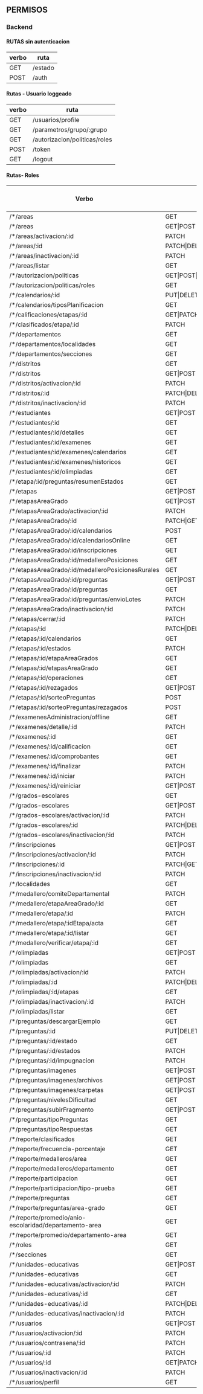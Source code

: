 ## PERMISOS
### Backend

#### RUTAS sin autenticacion
|verbo|ruta|
|-|-|
|GET|/estado|
|POST|/auth|

#### Rutas - Usuario loggeado
|verbo|ruta|
|-|-|
|GET|/usuarios/profile|
|GET|/parametros/grupo/:grupo|
|GET|/autorizacion/politicas/roles|
|POST|/token|
|GET|/logout|

#### Rutas- Roles

| **Verbo**                                              | **Ruta**                 | Super Admin | Administrador | Consulta | Comité Docente Carga | Comité Docente Verificador | Comité Departamental | Técnico Sie Departamental | Técnico Sie Distrito | Estudiante | Director |
| ------------------------------------------------------ | ------------------------ | ----------- | ------------- | -------- | -------------------- | -------------------------- | -------------------- | ------------------------- | -------------------- | ---------- | -------- |
| /*/areas                                               | GET                      |             | X             |          |                      |                            |                      |                           |                      |            |          |
| /*/areas                                               | GET\|POST                | X           |               |          |                      |                            |                      |                           |                      |            |          |
| /*/areas/activacion/:id                                | PATCH                    | X           |               |          |                      |                            |                      |                           |                      |            |          |
| /*/areas/:id                                           | PATCH\|DELETE            | X           |               |          |                      |                            |                      |                           |                      |            |          |
| /*/areas/inactivacion/:id                              | PATCH                    | X           |               |          |                      |                            |                      |                           |                      |            |          |
| /*/areas/listar                                        | GET                      | X           |               |          |                      |                            |                      |                           |                      |            |          |
| /*/autorizacion/politicas                              | GET\|POST\|PATCH\|DELETE | X           |               |          |                      |                            |                      |                           |                      |            |          |
| /*/autorizacion/politicas/roles                        | GET                      | X           | X             | X        | X                    | X                          | X                    | X                         | X                    | X          | X        |
| /*/calendarios/:id                                     | PUT\|DELETE              |             | X             |          |                      |                            |                      |                           |                      |            |          |
| /*/calendarios/tiposPlanificacion                      | GET                      |             | X             |          |                      |                            |                      |                           |                      |            |          |
| /*/calificaciones/etapas/:id                           | GET\|PATCH               |             | X             |          |                      |                            |                      |                           |                      |            |          |
| /*/clasificados/etapa/:id                              | PATCH                    |             | X             |          |                      |                            |                      |                           |                      |            |          |
| /*/departamentos                                       | GET                      | X           | X             | X        |                      |                            |                      | X                         | X                    |            | X        |
| /*/departamentos/localidades                           | GET                      |             | X             |          |                      |                            |                      |                           |                      |            |          |
| /*/departamentos/secciones                             | GET                      |             | X             |          |                      |                            |                      |                           |                      |            |          |
| /*/distritos                                           | GET                      |             | X             | X        |                      |                            |                      | X                         | X                    |            | X        |
| /*/distritos                                           | GET\|POST                | X           |               |          |                      |                            |                      |                           |                      |            |          |
| /*/distritos/activacion/:id                            | PATCH                    | X           |               |          |                      |                            |                      |                           |                      |            |          |
| /*/distritos/:id                                       | PATCH\|DELETE\|GET       | X           |               |          |                      |                            |                      |                           |                      |            |          |
| /*/distritos/inactivacion/:id                          | PATCH                    | X           |               |          |                      |                            |                      |                           |                      |            |          |
| /*/estudiantes                                         | GET\|POST                |             | X             |          |                      |                            |                      |                           |                      |            |          |
| /*/estudiantes/:id                                     | GET                      |             | X             |          |                      |                            |                      |                           |                      |            |          |
| /*/estudiantes/:id/detalles                            | GET                      |             | X             |          |                      |                            |                      |                           |                      | X          |          |
| /*/estudiantes/:id/examenes                            | GET                      |             |               |          |                      |                            |                      |                           |                      | X          |          |
| /*/estudiantes/:id/examenes/calendarios                | GET                      |             | X             |          |                      |                            |                      |                           |                      | X          |          |
| /*/estudiantes/:id/examenes/historicos                 | GET                      |             |               |          |                      |                            |                      |                           |                      | X          |          |
| /*/estudiantes/:id/olimpiadas                          | GET                      |             |               |          |                      |                            |                      |                           |                      | X          |          |
| /*/etapa/:id/preguntas/resumenEstados                  | GET                      |             | X             |          |                      |                            |                      |                           |                      |            |          |
| /*/etapas                                              | GET\|POST                |             | X             |          |                      |                            |                      |                           |                      |            |          |
| /*/etapasAreaGrado                                     | GET\|POST                |             | X             |          |                      |                            |                      |                           |                      |            |          |
| /*/etapasAreaGrado/activacion/:id                      | PATCH                    |             | X             |          |                      |                            |                      |                           |                      |            |          |
| /*/etapasAreaGrado/:id                                 | PATCH\|GET\|DELETE       |             | X             |          |                      |                            |                      |                           |                      |            |          |
| /*/etapasAreaGrado/:id/calendarios                     | POST                     |             | X             |          |                      |                            |                      |                           |                      |            |          |
| /*/etapasAreaGrado/:id/calendariosOnline               | GET                      |             | X             |          |                      |                            |                      |                           |                      |            |          |
| /*/etapasAreaGrado/:id/inscripciones                   | GET                      |             | X             |          |                      |                            |                      |                           |                      |            |          |
| /*/etapasAreaGrado/:id/medalleroPosiciones             | GET                      |             | X             |          |                      |                            |                      |                           |                      |            |          |
| /*/etapasAreaGrado/:id/medalleroPosicionesRurales      | GET                      |             | X             |          |                      |                            |                      |                           |                      |            |          |
| /*/etapasAreaGrado/:id/preguntas                       | GET\|POST                |             |               |          | X                    | X                          |                      |                           |                      |            |          |
| /*/etapasAreaGrado/:id/preguntas                       | GET                      |             | X             |          |                      |                            |                      |                           |                      |            |          |
| /*/etapasAreaGrado/:id/preguntas/envioLotes            | PATCH                    |             |               |          | X                    |                            |                      |                           |                      |            |          |
| /*/etapasAreaGrado/inactivacion/:id                    | PATCH                    |             | X             |          |                      |                            |                      |                           |                      |            |          |
| /*/etapas/cerrar/:id                                   | PATCH                    |             | X             |          |                      |                            |                      |                           |                      |            |          |
| /*/etapas/:id                                          | PATCH\|DELETE\|GET       |             | X             |          |                      |                            |                      |                           |                      |            |          |
| /*/etapas/:id/calendarios                              | GET                      |             | X             |          |                      |                            |                      |                           |                      |            |          |
| /*/etapas/:id/estados                                  | PATCH                    |             | X             |          |                      |                            |                      |                           |                      |            |          |
| /*/etapas/:id/etapaAreaGrados                          | GET                      | X           | X             | X        | X                    | X                          | X                    | X                         | X                    | X          | X        |
| /*/etapas/:id/etapasAreaGrado                          | GET                      |             | X             |          |                      |                            |                      |                           |                      |            |          |
| /*/etapas/:id/operaciones                              | GET                      |             | X             |          |                      |                            |                      |                           |                      |            |          |
| /*/etapas/:id/rezagados                                | GET\|POST                |             | X             |          |                      |                            |                      |                           |                      |            |          |
| /*/etapas/:id/sorteoPreguntas                          | POST                     |             | X             |          |                      |                            |                      |                           |                      |            |          |
| /*/etapas/:id/sorteoPreguntas/rezagados                | POST                     |             | X             |          |                      |                            |                      |                           |                      |            |          |
| /*/examenesAdministracion/offline                      | GET                      |             | X             |          |                      |                            |                      | X                         | X                    |            | X        |
| /*/examenes/detalle/:id                                | PATCH                    |             |               |          |                      |                            |                      |                           |                      | X          |          |
| /*/examenes/:id                                        | GET                      |             |               |          |                      |                            |                      |                           |                      | X          |          |
| /*/examenes/:id/calificacion                           | GET                      |             |               |          |                      |                            |                      |                           |                      | X          |          |
| /*/examenes/:id/comprobantes                           | GET                      |             |               |          |                      |                            |                      |                           |                      | X          |          |
| /*/examenes/:id/finalizar                              | PATCH                    |             |               |          |                      |                            |                      |                           |                      | X          |          |
| /*/examenes/:id/iniciar                                | PATCH                    |             |               |          |                      |                            |                      |                           |                      | X          |          |
| /*/examenes/:id/reiniciar                              | GET\|POST                |             | X             |          |                      |                            |                      |                           |                      |            |          |
| /*/grados-escolares                                    | GET                      |             | X             | X        | X                    | X                          |                      |                           |                      |            |          |
| /*/grados-escolares                                    | GET\|POST                | X           |               |          |                      |                            |                      |                           |                      |            |          |
| /*/grados-escolares/activacion/:id                     | PATCH                    | X           |               |          |                      |                            |                      |                           |                      |            |          |
| /*/grados-escolares/:id                                | PATCH\|DELETE\|GET       | X           |               |          |                      |                            |                      |                           |                      |            |          |
| /*/grados-escolares/inactivacion/:id                   | PATCH                    | X           |               |          |                      |                            |                      |                           |                      |            |          |
| /*/inscripciones                                       | GET\|POST                |             | X             |          |                      |                            |                      |                           |                      |            |          |
| /*/inscripciones/activacion/:id                        | PATCH                    |             | X             |          |                      |                            |                      |                           |                      |            |          |
| /*/inscripciones/:id                                   | PATCH\|GET\|DELETE       |             | X             |          |                      |                            |                      |                           |                      |            |          |
| /*/inscripciones/inactivacion/:id                      | PATCH                    |             | X             |          |                      |                            |                      |                           |                      |            |          |
| /*/localidades                                         | GET                      | X           |               |          |                      |                            |                      |                           |                      |            |          |
| /*/medallero/comiteDepartamental                       | PATCH                    |             |               |          |                      |                            | X                    |                           |                      |            |          |
| /*/medallero/etapaAreaGrado/:id                        | GET                      |             | X             |          |                      |                            | X                    |                           |                      |            |          |
| /*/medallero/etapa/:id                                 | PATCH                    |             | X             |          |                      |                            |                      |                           |                      |            |          |
| /*/medallero/etapa/:idEtapa/acta                       | GET                      |             |               |          |                      |                            | X                    |                           |                      |            |          |
| /*/medallero/etapa/:id/listar                          | GET                      |             | X             |          |                      |                            | X                    |                           |                      |            |          |
| /*/medallero/verificar/etapa/:id                       | GET                      |             | X             |          |                      |                            |                      |                           |                      |            |          |
| /*/olimpiadas                                          | GET\|POST                | X           |               |          |                      |                            |                      |                           |                      |            |          |
| /*/olimpiadas                                          | GET                      |             | X             | X        | X                    | X                          | X                    | X                         | X                    | X          | X        |
| /*/olimpiadas/activacion/:id                           | PATCH                    | X           |               |          |                      |                            |                      |                           |                      |            |          |
| /*/olimpiadas/:id                                      | PATCH\|DELETE            | X           |               |          |                      |                            |                      |                           |                      |            |          |
| /*/olimpiadas/:id/etapas                               | GET                      | X           | X             | X        | X                    | X                          | X                    | X                         | X                    | X          | X        |
| /*/olimpiadas/inactivacion/:id                         | PATCH                    | X           |               |          |                      |                            |                      |                           |                      |            |          |
| /*/olimpiadas/listar                                   | GET                      | X           |               |          |                      |                            |                      |                           |                      |            |          |
| /*/preguntas/descargarEjemplo                          | GET                      |             | X             |          | X                    |                            |                      |                           |                      |            |          |
| /*/preguntas/:id                                       | PUT\|DELETE              |             | X             |          | X                    |                            |                      |                           |                      |            |          |
| /*/preguntas/:id/estado                                | GET                      |             | X             |          | X                    |                            |                      |                           |                      |            |          |
| /*/preguntas/:id/estados                               | PATCH                    |             | X             |          | X                    | X                          |                      |                           |                      |            |          |
| /*/preguntas/:id/impugnacion                           | PATCH                    |             | X             |          |                      |                            |                      |                           |                      |            |          |
| /*/preguntas/imagenes                                  | GET\|POST                |             |               |          | X                    |                            |                      |                           |                      |            |          |
| /*/preguntas/imagenes/archivos                         | GET\|POST                |             |               |          | X                    |                            |                      |                           |                      |            |          |
| /*/preguntas/imagenes/carpetas                         | GET\|POST                |             |               |          | X                    |                            |                      |                           |                      |            |          |
| /*/preguntas/nivelesDificultad                         | GET                      |             | X             |          | X                    | X                          |                      |                           |                      |            |          |
| /*/preguntas/subirFragmento                            | GET\|POST                |             | X             |          | X                    |                            |                      |                           |                      |            |          |
| /*/preguntas/tipoPreguntas                             | GET                      |             | X             |          | X                    | X                          |                      |                           |                      |            |          |
| /*/preguntas/tipoRespuestas                            | GET                      |             | X             |          | X                    | X                          |                      |                           |                      |            |          |
| /*/reporte/clasificados                                | GET                      |             | X             | X        |                      |                            |                      |                           |                      |            |          |
| /*/reporte/frecuencia-porcentaje                       | GET                      |             | X             | X        |                      |                            |                      |                           |                      |            |          |
| /*/reporte/medalleros/area                             | GET                      |             | X             | X        |                      |                            |                      |                           |                      |            |          |
| /*/reporte/medalleros/departamento                     | GET                      |             | X             | X        |                      |                            |                      |                           |                      |            |          |
| /*/reporte/participacion                               | GET                      |             | X             | X        |                      |                            |                      |                           |                      |            |          |
| /*/reporte/participacion/tipo-prueba                   | GET                      |             | X             | X        |                      |                            |                      |                           |                      |            |          |
| /*/reporte/preguntas                                   | GET                      |             | X             | X        |                      |                            |                      |                           |                      |            |          |
| /*/reporte/preguntas/area-grado                        | GET                      |             | X             | X        |                      |                            |                      |                           |                      |            |          |
| /*/reporte/promedio/anio-escolaridad/departamento-area | GET                      |             | X             | X        |                      |                            |                      |                           |                      |            |          |
| /*/reporte/promedio/departamento-area                  | GET                      |             | X             | X        |                      |                            |                      |                           |                      |            |          |
| /*/roles                                               | GET                      | X           |               |          |                      |                            |                      |                           |                      |            |          |
| /*/secciones                                           | GET                      | X           |               |          |                      |                            |                      |                           |                      |            |          |
| /*/unidades-educativas                                 | GET\|POST                | X           |               |          |                      |                            |                      |                           |                      |            |          |
| /*/unidades-educativas                                 | GET                      |             | X             |          |                      |                            |                      | X                         | X                    |            | X        |
| /*/unidades-educativas/activacion/:id                  | PATCH                    | X           |               |          |                      |                            |                      |                           |                      |            |          |
| /*/unidades-educativas/:id                             | GET                      |             | X             |          |                      |                            |                      |                           | X                    |            | X        |
| /*/unidades-educativas/:id                             | PATCH\|DELETE\|GET       | X           |               |          |                      |                            |                      |                           |                      |            |          |
| /*/unidades-educativas/inactivacion/:id                | PATCH                    | X           |               |          |                      |                            |                      |                           |                      |            |          |
| /*/usuarios                                            | GET\|POST                | X           |               |          |                      |                            |                      |                           |                      |            |          |
| /*/usuarios/activacion/:id                             | PATCH                    | X           |               |          |                      |                            |                      |                           |                      |            |          |
| /*/usuarios/contrasena/:id                             | PATCH                    | X           |               |          |                      |                            |                      |                           |                      |            |          |
| /*/usuarios/:id                                        | PATCH                    | X           |               |          |                      |                            |                      |                           |                      |            |          |
| /*/usuarios/:id                                        | GET\|PATCH               | X           |               |          |                      |                            |                      |                           |                      |            |          |
| /*/usuarios/inactivacion/:id                           | PATCH                    | X           |               |          |                      |                            |                      |                           |                      |            |          |
| /*/usuarios/perfil                                     | GET                      | X           | X             | X        | X                    | X                          | X                    | X                         | X                    |            | X        |

